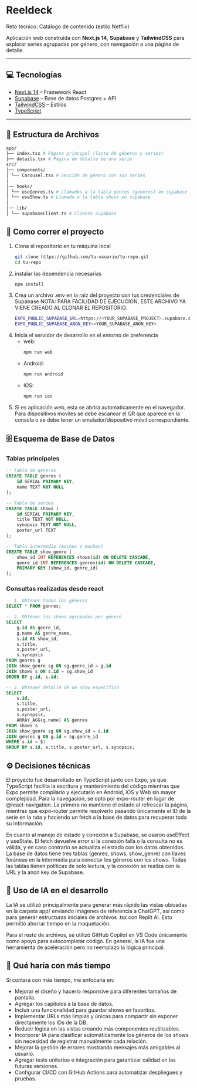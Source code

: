 # Reeldeck
Reto técnico: Catálogo de contenido (estilo Netflix)

Aplicación web construida con **Next.js 14**, **Supabase** y **TailwindCSS** para explorar series agrupadas por género, con navegación a una página de detalle.

---

## 💻 Tecnologías

- [Next.js 14](https://nextjs.org/) – Framework React
- [Supabase](https://supabase.com/) – Base de datos Postgres + API
- [TailwindCSS](https://tailwindcss.com/) – Estilos
- [TypeScript](https://www.typescriptlang.org/)

---

## 📂 Estructura de Archivos

```bash
app/
├── index.tsx # Página principal (lista de géneros y series)
├── details.tsx # Página de detalle de una serie
src/
│── components/
│ └── Carousel.tsx # Sección de género con sus series
│
│── hooks/
│ └── useGenres.ts # Llamados a la tabla genres (generos) en supabase
│ └── useShow.ts # Llamado a la tabla shows en supabase
│
│── lib/
│ └── supabaseClient.ts # Cliente Supabase
```

## 🚀 Como correr el proyecto

1. Clona el repositorio en tu máquina local  
   ```bash
   git clone https://github.com/tu-usuario/tu-repo.git
   cd tu-repo
2. instalar las dependencia necesarias
   ```bash
   npm install
4. Crea un archivo .env en la raíz del proyecto con tus credenciales de Supabase
   NOTA: PARA FACILIDAD DE EJECUCION, ESTE ARCHIVO YA VIENE CREADO AL CLONAR EL REPOSITORIO.
   ```bash
   EXPO_PUBLIC_SUPABASE_URL=https://<YOUR_SUPABASE_PROJECT>.supabase.co
   EXPO_PUBLIC_SUPABASE_ANON_KEY=<YOUR_SUPABASE_ANON_KEY>
   ```
5. Inicia el servidor de desarrollo en el entorno de preferencia
   * web:
     ```bash
     npm run web
   * Android:
     ```bash
     npm run android
   * IOS:
     ```bash
     npm run ios
6. Si es aplicación web, esta se abrira automaticamente en el navegador. Para dispositivos moviles se debe escanear el QR que aparece en la consola o se debe tener un emulador/dispositivo móvil correspondiente.

## 🗄️ Esquema de Base de Datos

### Tablas principales

```sql
-- Tabla de géneros
CREATE TABLE genres (
    id SERIAL PRIMARY KEY,
    name TEXT NOT NULL
);

-- Tabla de series
CREATE TABLE shows (
    id SERIAL PRIMARY KEY,
    title TEXT NOT NULL,
    synopsis TEXT NOT NULL,
    poster_url TEXT
);

-- Tabla intermedia (muchos a muchos)
CREATE TABLE show_genre (
    show_id INT REFERENCES shows(id) ON DELETE CASCADE,
    genre_id INT REFERENCES genres(id) ON DELETE CASCADE,
    PRIMARY KEY (show_id, genre_id)
); 
```

### Consultas realizadas desde react

```sql
-- 1. Obtener todos los géneros
SELECT * FROM genres;

-- 2. Obtener los shows agrupados por género
SELECT 
    g.id AS genre_id,
    g.name AS genre_name,
    s.id AS show_id,
    s.title,
    s.poster_url,
    s.synopsis
FROM genres g
JOIN show_genre sg ON sg.genre_id = g.id
JOIN shows s ON s.id = sg.show_id
ORDER BY g.id, s.id;

-- 3. Obtener detalle de un show específico
SELECT 
    s.id,
    s.title,
    s.poster_url,
    s.synopsis,
    ARRAY_AGG(g.name) AS genres
FROM shows s
JOIN show_genre sg ON sg.show_id = s.id
JOIN genres g ON g.id = sg.genre_id
WHERE s.id = $1
GROUP BY s.id, s.title, s.poster_url, s.synopsis;
```

## ⚙️ Decisiones técnicas

El proyecto fue desarrollado en TypeScript junto con Expo, ya que TypeScript facilita la escritura y mantenimiento del código mientras que Expo permite compilarlo y ejecutarlo en Android, iOS y Web sin mayor complejidad. Para la navegación, se optó por expo-router en lugar de @react-navigation. La primera no mantiene el estado al refrescar la página, mientras que expo-router permite resolverlo pasando únicamente el ID de la serie en la ruta y haciendo un fetch a la base de datos para recuperar toda su información.

En cuanto al manejo de estado y conexión a Supabase, se usaron useEffect y useState. El fetch devuelve error si la conexión falla o la consulta no es válida, y en caso contrario se actualiza el estado con los datos obtenidos. La base de datos tiene tres tablas (genres, shows, show_genre) con llaves foráneas en la intermedia para conectar los géneros con los shows. Todas las tablas tienen políticas de solo lectura, y la conexión se realiza con la URL y la anon key de Supabase.

##  🤖 Uso de IA en el desarrollo

La IA se utilizó principalmente para generar más rápido las vistas ubicadas en la carpeta app/ enviando imágenes de referencia a ChatGPT, así como para generar estructuras iniciales de archivos .tsx con Replit AI. Esto permitió ahorrar tiempo en la maquetación.

Para el resto de archivos, se utilizó GitHub Copilot en VS Code únicamente como apoyo para autocompletar código. En general, la IA fue una herramienta de aceleración pero no reemplazó la lógica principal.

## 🔮 Qué haría con más tiempo

Si contara con más tiempo, me enfocaría en:

- Mejorar el diseño y hacerlo responsive para diferentes tamaños de pantalla.
- Agregar los capítulos a la base de datos.
- Incluir una funcionalidad para guardar shows en favoritos.
- Implementar URLs más limpias y únicas para compartir sin exponer directamente los IDs de la DB.
- Reducir lógica en las vistas creando más componentes reutilizables.
- Incorporar IA para clasificar automáticamente los géneros de los shows sin necesidad de registrar manualmente cada relación.
- Mejorar la gestión de errores mostrando mensajes más amigables al usuario.
- Agregar tests unitarios e integración para garantizar calidad en las futuras versiones.
- Configurar CI/CD con GitHub Actions para automatizar despliegues y pruebas.
